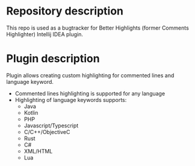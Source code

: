# Repository description

This repo is used as a bugtracker for Better Highlights (former Comments Highlighter) Intellij IDEA plugin.

# Plugin description

Plugin allows creating custom highlighting for commented lines and language keyword. 

+ Commented lines highlighting is supported for any language
+ Highlighting of language keywords supports:
    + Java
    + Kotlin
    + PHP
    + Javascript/Typescript
    + C/C++/ObjectiveC
    + Rust
    + C#
    + XML/HTML
    + Lua